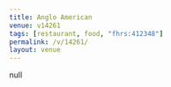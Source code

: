 ```yaml
---
title: Anglo American
venue: v14261
tags: [restaurant, food, "fhrs:412348"]
permalink: /v/14261/
layout: venue
---
```

null